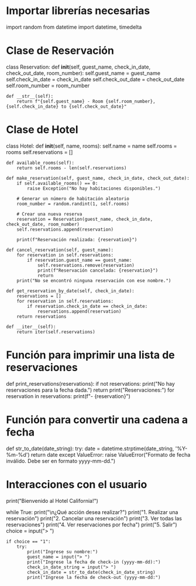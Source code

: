 # Importar librerías necesarias
import random
from datetime import datetime, timedelta

# Clase de Reservación
class Reservation:
    def __init__(self, guest_name, check_in_date, check_out_date, room_number):
        self.guest_name = guest_name
        self.check_in_date = check_in_date
        self.check_out_date = check_out_date
        self.room_number = room_number

    def __str__(self):
        return f"{self.guest_name} - Room {self.room_number}, {self.check_in_date} to {self.check_out_date}"

# Clase de Hotel
class Hotel:
    def __init__(self, name, rooms):
        self.name = name
        self.rooms = rooms
        self.reservations = []

    def available_rooms(self):
        return self.rooms - len(self.reservations)

    def make_reservation(self, guest_name, check_in_date, check_out_date):
        if self.available_rooms() == 0:
            raise Exception("No hay habitaciones disponibles.")
        
        # Generar un número de habitación aleatorio
        room_number = random.randint(1, self.rooms)

        # Crear una nueva reserva
        reservation = Reservation(guest_name, check_in_date, check_out_date, room_number)
        self.reservations.append(reservation)

        print(f"Reservación realizada: {reservation}")

    def cancel_reservation(self, guest_name):
        for reservation in self.reservations:
            if reservation.guest_name == guest_name:
                self.reservations.remove(reservation)
                print(f"Reservación cancelada: {reservation}")
                return
        print("No se encontró ninguna reservación con ese nombre.")

    def get_reservation_by_date(self, check_in_date):
        reservations = []
        for reservation in self.reservations:
            if reservation.check_in_date == check_in_date:
                reservations.append(reservation)
        return reservations

    def __iter__(self):
        return iter(self.reservations)

# Función para imprimir una lista de reservaciones
def print_reservations(reservations):
    if not reservations:
        print("No hay reservaciones para la fecha dada.")
        return
    print("Reservaciones:")
    for reservation in reservations:
        print(f"- {reservation}")

# Función para convertir una cadena a fecha
def str_to_date(date_string):
    try:
        date = datetime.strptime(date_string, '%Y-%m-%d')
        return date
    except ValueError:
        raise ValueError("Formato de fecha inválido. Debe ser en formato yyyy-mm-dd.")

# Interacciones con el usuario
print("Bienvenido al Hotel California!")

while True:
    print("\n¿Qué acción desea realizar?")
    print("1. Realizar una reservación")
    print("2. Cancelar una reservación")
    print("3. Ver todas las reservaciones")
    print("4. Ver reservaciones por fecha")
    print("5. Salir")
    choice = input("> ")

    if choice == "1":
        try:
            print("Ingrese su nombre:")
            guest_name = input("> ")
            print("Ingrese la fecha de check-in (yyyy-mm-dd):")
            check_in_date_string = input("> ")
            check_in_date = str_to_date(check_in_date_string)
            print("Ingrese la fecha de check-out (yyyy-mm-dd:")
